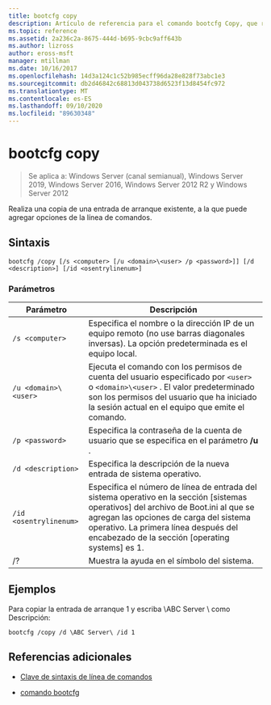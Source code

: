 ```yaml
---
title: bootcfg copy
description: Artículo de referencia para el comando bootcfg Copy, que realiza una copia de una entrada de arranque existente, a la que puede agregar opciones de la línea de comandos.
ms.topic: reference
ms.assetid: 2a236c2a-8675-444d-b695-9cbc9aff643b
ms.author: lizross
author: eross-msft
manager: mtillman
ms.date: 10/16/2017
ms.openlocfilehash: 14d3a124c1c52b985ecff96da28e828f73abc1e3
ms.sourcegitcommit: db2d46842c68813d043738d6523f13d8454fc972
ms.translationtype: MT
ms.contentlocale: es-ES
ms.lasthandoff: 09/10/2020
ms.locfileid: "89630348"
---
```

# <a name="bootcfg-copy"></a>bootcfg copy

> Se aplica a: Windows Server (canal semianual), Windows Server 2019, Windows Server 2016, Windows Server 2012 R2 y Windows Server 2012

Realiza una copia de una entrada de arranque existente, a la que puede agregar opciones de la línea de comandos.

## <a name="syntax"></a>Sintaxis

```
bootcfg /copy [/s <computer> [/u <domain>\<user> /p <password>]] [/d <description>] [/id <osentrylinenum>]
```

### <a name="parameters"></a>Parámetros

| Parámetro | Descripción |
| --------- | ----------- |
| `/s <computer>` | Especifica el nombre o la dirección IP de un equipo remoto (no use barras diagonales inversas). La opción predeterminada es el equipo local. |
| `/u <domain>\<user>`  | Ejecuta el comando con los permisos de cuenta del usuario especificado por `<user>` o `<domain>\<user>` . El valor predeterminado son los permisos del usuario que ha iniciado la sesión actual en el equipo que emite el comando. |
| `/p <password>` | Especifica la contraseña de la cuenta de usuario que se especifica en el parámetro **/u** . |
| `/d <description>` | Especifica la descripción de la nueva entrada de sistema operativo. |
| `/id <osentrylinenum>` | Especifica el número de línea de entrada del sistema operativo en la sección [sistemas operativos] del archivo de Boot.ini al que se agregan las opciones de carga del sistema operativo. La primera línea después del encabezado de la sección [operating systems] es 1. |
| /? | Muestra la ayuda en el símbolo del sistema. |

## <a name="examples"></a>Ejemplos

Para copiar la entrada de arranque 1 y escriba \ABC Server \ como Descripción:

```
bootcfg /copy /d \ABC Server\ /id 1
```

## <a name="additional-references"></a>Referencias adicionales

- [Clave de sintaxis de línea de comandos](command-line-syntax-key.md)

- [comando bootcfg](bootcfg.md)
